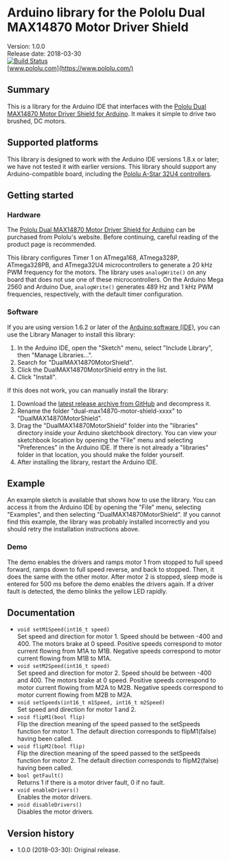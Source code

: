 # Arduino library for the Pololu Dual MAX14870 Motor Driver Shield

Version: 1.0.0 <br>
Release date: 2018-03-30 <br>
[![Build Status](https://travis-ci.org/pololu/dual-max14870-motor-shield.svg?branch=master)](https://travis-ci.org/pololu/dual-max14870-motor-shield) <br>
[www.pololu.com](https://www.pololu.com/)

## Summary

This is a library for the Arduino IDE that interfaces with the
[Pololu Dual MAX14870 Motor Driver Shield for Arduino](https://www.pololu.com/catalog/product/2519).
It makes it simple to drive two brushed, DC motors.

## Supported platforms

This library is designed to work with the Arduino IDE versions 1.8.x
or later; we have not tested it with earlier versions.  This library
should support any Arduino-compatible board, including the
[Pololu A-Star 32U4 controllers](https://www.pololu.com/category/149/a-star-programmable-controllers).

## Getting started

### Hardware

The
[Pololu Dual MAX14870 Motor Driver Shield for Arduino](https://www.pololu.com/catalog/product/2519)
can be purchased from Pololu's website. Before continuing, careful
reading of the product page is recommended.

This library configures Timer 1 on ATmega168, ATmega328P, ATmega328PB, and
ATmega32U4 microcontrollers to generate a 20 kHz PWM frequency for the motors.
The library uses `analogWrite()` on any board that does not use one of these
microcontrollers. On the Arduino Mega 2560 and Arduino Due, `analogWrite()`
generates 489 Hz and 1 kHz PWM frequencies, respectively, with the
default timer configuration.

### Software

If you are using version 1.6.2 or later of the
[Arduino software (IDE)](https://www.arduino.cc/en/Main/Software), you can use
the Library Manager to install this library:

1. In the Arduino IDE, open the "Sketch" menu, select "Include Library", then
   "Manage Libraries...".
2. Search for "DualMAX14870MotorShield".
3. Click the DualMAX14870MotorShield entry in the list.
4. Click "Install".

If this does not work, you can manually install the library:

1. Download the
   [latest release archive from GitHub](https://github.com/pololu/dual-max14870-motor-shield/releases)
   and decompress it.
2. Rename the folder "dual-max14870-motor-shield-xxxx" to "DualMAX14870MotorShield".
3. Drag the "DualMAX14870MotorShield" folder into the "libraries" directory
   inside your Arduino sketchbook directory. You can view your sketchbook
   location by opening the "File" menu and selecting "Preferences" in the
   Arduino IDE. If there is not already a "libraries" folder in that location,
   you should make the folder yourself.
4. After installing the library, restart the Arduino IDE.

## Example

An example sketch is available that shows how to use the library.  You
can access it from the Arduino IDE by opening the "File" menu,
selecting "Examples", and then selecting "DualMAX14870MotorShield".  If
you cannot find this example, the library was probably installed
incorrectly and you should retry the installation instructions above.

### Demo

The demo enables the drivers and ramps motor 1 from stopped to full speed
forward, ramps down to full speed reverse, and back to stopped. Then, it does
the same with the other motor. After motor 2 is stopped, sleep mode is entered
for 500 ms before the demo enables the drivers again. If a driver fault is
detected, the demo blinks the yellow LED rapidly.

## Documentation

- `void setM1Speed(int16_t speed)` <br> Set speed and direction for
  motor 1. Speed should be between -400 and 400. The motors brake at 0
  speed. Positive speeds correspond to motor current flowing from M1A
  to M1B. Negative speeds correspond to motor current flowing from M1B
  to M1A.
- `void setM2Speed(int16_t speed)` <br> Set speed and direction for
  motor 2. Speed should be between -400 and 400. The motors brake at 0
  speed. Positive speeds correspond to motor current flowing from M2A
  to M2B. Negative speeds correspond to motor current flowing from M2B
  to M2A.
- `void setSpeeds(int16_t m1Speed, int16_t m2Speed)` <br> Set speed and
  direction for motor 1 and 2.
- `void flipM1(bool flip)` <br> Flip the direction meaning of the
  speed passed to the setSpeeds function for motor 1.  The default
  direction corresponds to flipM1(false) having been called.
- `void flipM2(bool flip)` <br> Flip the direction meaning of the
  speed passed to the setSpeeds function for motor 2.  The default
  direction corresponds to flipM2(false) having been called.
- `bool getFault()` <br> Returns 1 if there is a motor driver fault, 0 if no
  fault.
- `void enableDrivers()` <br> Enables the motor drivers.
- `void disableDrivers()` <br> Disables the motor drivers.
    
## Version history

* 1.0.0 (2018-03-30): Original release.
